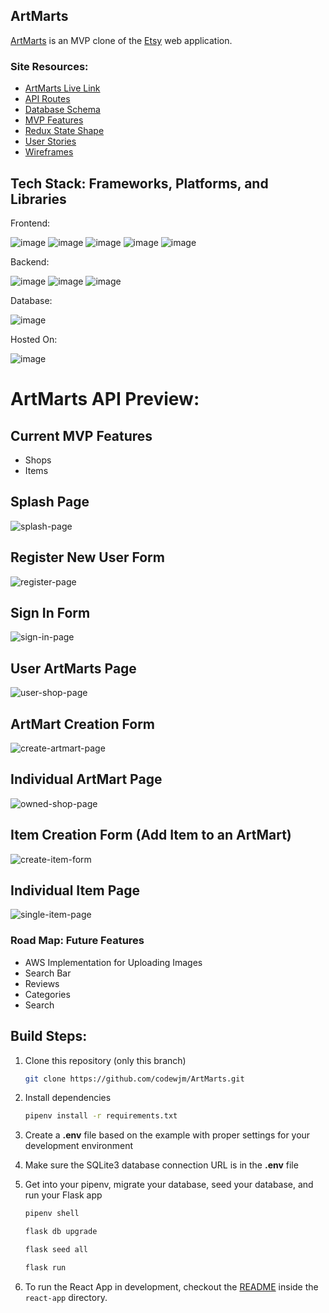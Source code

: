 ## ArtMarts

[ArtMarts](https://artmarts.herokuapp.com/) is an MVP clone of the [Etsy](https://www.etsy.com/) web application.  


### Site Resources: 

* [ArtMarts Live Link](https://artmarts.herokuapp.com/)
* [API Routes](https://github.com/codewjm/ArtMarts/wiki/API-Routes)
* [Database Schema](https://github.com/codewjm/ArtMarts/wiki/Database-Schema)
* [MVP Features](https://github.com/codewjm/ArtMarts/wiki/MVP-Features)
* [Redux State Shape](https://github.com/codewjm/ArtMarts/wiki/Redux-State-Shape)
* [User Stories](https://github.com/codewjm/ArtMarts/wiki/User-Stories)
* [Wireframes](https://github.com/codewjm/ArtMarts/wiki/Wireframes)

## Tech Stack: Frameworks, Platforms, and Libraries

Frontend:

![image](https://user-images.githubusercontent.com/20654267/192156837-122333b5-1337-4630-abcd-e48f538c141d.png)
![image](https://user-images.githubusercontent.com/20654267/192156876-64b1afdd-e93f-4f6b-a0ff-2d7e9b75258a.png)
![image](https://user-images.githubusercontent.com/20654267/192156881-268b4f35-02b2-4113-861b-c2ea54b6ff87.png)
![image](https://user-images.githubusercontent.com/20654267/192156890-ca8a0612-9350-4d10-88f7-cc09dd740865.png)
![image](https://user-images.githubusercontent.com/20654267/192156892-eddb0af2-29cc-46bf-9d6d-fc0ead32005b.png)


Backend:

![image](https://camo.githubusercontent.com/a1b2dac5667822ee0d98ae6d799da61987fd1658dfeb4d2ca6e3c99b1535ebd8/68747470733a2f2f696d672e736869656c64732e696f2f62616467652f707974686f6e2d3336373041303f7374796c653d666f722d7468652d6261646765266c6f676f3d707974686f6e266c6f676f436f6c6f723d666664643534)
![image](https://camo.githubusercontent.com/43c40e9f61f01e780f4cfed5dafda9e3494310ba1b6ea11e20c4949e556a47c3/68747470733a2f2f696d672e736869656c64732e696f2f62616467652f666c61736b2d2532333030302e7376673f7374796c653d666f722d7468652d6261646765266c6f676f3d666c61736b266c6f676f436f6c6f723d7768697465)
![image](https://user-images.githubusercontent.com/20654267/192156896-44718733-3b28-4f64-934a-78522df3a444.png)

Database: 

![image](https://camo.githubusercontent.com/f48e6e8822dbed2b14a693017b364d00813b7872df67d95e5844aa3cf94ec482/68747470733a2f2f696d672e736869656c64732e696f2f62616467652f53514c416c6368656d792d3130303030303f7374796c653d666f722d7468652d6261646765266c6f676f3d73716c266c6f676f436f6c6f723d424131323132266c6162656c436f6c6f723d41443030303026636f6c6f723d413930303030)

Hosted On:

![image](https://user-images.githubusercontent.com/20654267/192156972-28d4bd6a-7012-4d73-8bbd-105cfba12108.png)


# ArtMarts API Preview:

## Current MVP Features
* Shops 
* Items

## Splash Page 

![splash-page](https://user-images.githubusercontent.com/95896008/199967386-f937f9a6-9a53-4f52-af15-44c6c6691ded.png)

## Register New User Form

![register-page](https://user-images.githubusercontent.com/95896008/199967546-57734614-0458-4546-ab89-6ce03cf31ce7.png)

## Sign In Form 

![sign-in-page](https://user-images.githubusercontent.com/95896008/199967749-bb741801-3fa5-4228-a6d8-abd399560e28.png)

## User ArtMarts Page

![user-shop-page](https://user-images.githubusercontent.com/95896008/199967972-178777a6-b528-4e9b-a912-6cdef954224f.png)

## ArtMart Creation Form

![create-artmart-page](https://user-images.githubusercontent.com/95896008/199968140-b9609463-ccac-4237-a3fa-18c611b91832.png)


## Individual ArtMart Page

![owned-shop-page](https://user-images.githubusercontent.com/95896008/199968180-8805ff11-e743-4dae-8c5a-88021a7afebd.png)

## Item Creation Form (Add Item to an ArtMart)

![create-item-form](https://user-images.githubusercontent.com/95896008/199968264-740d1f0b-3cc9-4956-91a6-f99dfb89ffe3.png)

## Individual Item Page

![single-item-page](https://user-images.githubusercontent.com/95896008/199969425-f832a445-520e-4c9b-8c84-224ce85025b4.png)


### Road Map: Future Features
* AWS Implementation for Uploading Images
* Search Bar
* Reviews 
* Categories 
* Search 

## Build Steps:
1. Clone this repository (only this branch)

   ```bash
   git clone https://github.com/codewjm/ArtMarts.git
   ```

2. Install dependencies

      ```bash
      pipenv install -r requirements.txt
      ```

3. Create a **.env** file based on the example with proper settings for your
   development environment
4. Make sure the SQLite3 database connection URL is in the **.env** file

5. Get into your pipenv, migrate your database, seed your database, and run your Flask app

   ```bash
   pipenv shell
   ```

   ```bash
   flask db upgrade
   ```

   ```bash
   flask seed all
   ```

   ```bash
   flask run
   ```

6. To run the React App in development, checkout the [README](./react-app/README.md) inside the `react-app` directory.
